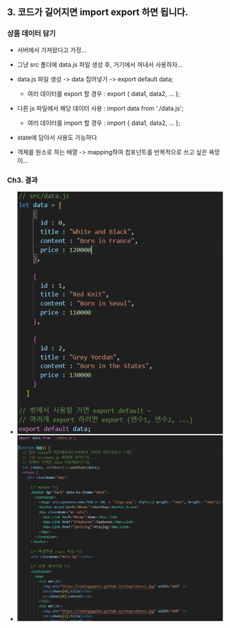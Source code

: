 ## 3. 코드가 길어지면 import export 하면 됩니다.

### 상품 데이터 담기
- 서버에서 가져왔다고 가정...
- 그냥 src 폴더에 data.js 파일 생성 후, 거기에서 꺼내서 사용하자...
- data.js 파일 생성 -> data 집어넣기 -> export default data;
    - 여러 데이터를 export 할 경우 : export { data1, data2, ... };

- 다른 js 파일에서 해당 데이터 사용 : import data from './data.js';
    - 여러 데이터를 import 할 경우 : import { data1, data2, ... };
- state에 담아서 사용도 가능하다
- 객체를 원소로 하는 배열 -> mapping하여 컴포넌트를 반복적으로 쓰고 싶은 욕망이...

### Ch3. 결과
- ![Alt text](<images/3-1. data.js파일.PNG>)
- ![Alt text](<images/3-2. 결과.PNG>)